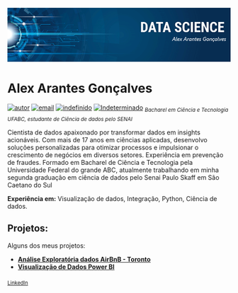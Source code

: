 <p align="center">
  <img src="banner.png" >
</p>

# Alex Arantes Gonçalves
[![autor](https://img.shields.io/badge/autor-axargon-blue)](https://www.linkedin.com/in/alex-a-goncalves/)
[![email](https://img.shields.io/badge/projeto-visualiza%C3%A7%C3%A3o%20de%20dados-blue)](axargon@gmail.com) 
[![indefinido](https://img.shields.io/badge/tecnologia-powerBi-blue)](https://powerbi.microsoft.com/en-us/) 
[![Indeterminado](https://img.shields.io/badge/contributions-welcome-brightgreen.svg?style=flat)](axargon@gmail.com)
<sub>*Bacharel em Ciência e Tecnologia UFABC, estudante de Ciência de dados pelo SENAI*</sub>

Cientista de dados apaixonado por transformar dados em insights acionáveis. Com mais de 17 anos em ciências aplicadas, desenvolvo soluções personalizadas para otimizar processos e impulsionar o crescimento de negócios em diversos setores. Experiência em prevenção de fraudes.
Formado em Bacharel de Ciência e Tecnologia pela Universidade Federal do grande ABC, atualmente trabalhando em minha segunda graduação em ciência de dados pelo Senai Paulo Skaff em São Caetano do Sul

**Experiência em:** Visualização de dados, Integração, Python, Ciência de dados.

## Projetos:
Alguns dos meus projetos:

* **[Análise Exploratória dados AirBnB - Toronto](https://github.com/Axargon/ds_portfolio_In/blob/master/Analysing_Airbnb_Data_for_Toronto.ipynb)**
* **[Visualização de Dados Power BI ](https://github.com/Axargon/data_visualization/blob/master/README.md)**


 
 
 <!-- *Links:*-->
 <sub>[LinkedIn](https://www.linkedin.com/in/alex-a-goncalves/)</sub>

